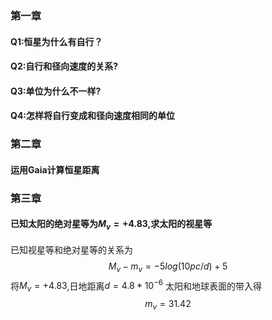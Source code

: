 ### 第一章
#### Q1:恒星为什么有自行？
#### Q2:自行和径向速度的关系?
#### Q3:单位为什么不一样?
#### Q4:怎样将自行变成和径向速度相同的单位
### 第二章
####  运用Gaia计算恒星距离
### 第三章
#### 已知太阳的绝对星等为$M_v=+4.83$,求太阳的视星等
已知视星等和绝对星等的关系为
$$M_v-m_v=-5log(10pc/d)+5$$
将$M_v=+4.83$,日地距离$d=4.8*10^{-6}$ 太阳和地球表面的带入得
$$m_v=31.42$$
